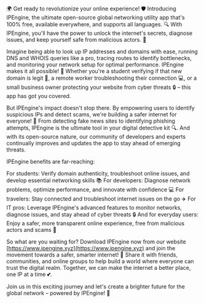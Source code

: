 🌍 Get ready to revolutionize your online experience! 🛡️ Introducing IPEngine, the ultimate open-source global networking utility app that's 100% free, available everywhere, and supports all languages. 🔍 With IPEngine, you'll have the power to unlock the internet's secrets, diagnose issues, and keep yourself safe from malicious actors. 📡

Imagine being able to look up IP addresses and domains with ease, running DNS and WHOIS queries like a pro, tracing routes to identify bottlenecks, and monitoring your network setup for optimal performance. IPEngine makes it all possible! 👀 Whether you're a student verifying if that new domain is legit 🤔, a remote worker troubleshooting their connection 💻, or a small business owner protecting your website from cyber threats 🔒 – this app has got you covered.

But IPEngine's impact doesn't stop there. By empowering users to identify suspicious IPs and detect scams, we're building a safer internet for everyone! 🚀 From detecting fake news sites to identifying phishing attempts, IPEngine is the ultimate tool in your digital detective kit 🔍. And with its open-source nature, our community of developers and experts continually improves and updates the app to stay ahead of emerging threats.

IPEngine benefits are far-reaching:

For students: Verify domain authenticity, troubleshoot online issues, and develop essential networking skills 📚
For developers: Diagnose network problems, optimize performance, and innovate with confidence 💻
For travelers: Stay connected and troubleshoot internet issues on the go ✈️
For IT pros: Leverage IPEngine's advanced features to monitor networks, diagnose issues, and stay ahead of cyber threats 🔒
And for everyday users: Enjoy a safer, more transparent online experience, free from malicious actors and scams 🌟

So what are you waiting for? Download IPEngine now from our website [https://www.ipengine.xyz](https://www.ipengine.xyz) and join the movement towards a safer, smarter internet! 🚀 Share it with friends, communities, and online groups to help build a world where everyone can trust the digital realm. Together, we can make the internet a better place, one IP at a time 💕.

Join us in this exciting journey and let's create a brighter future for the global network – powered by IPEngine! 🌟